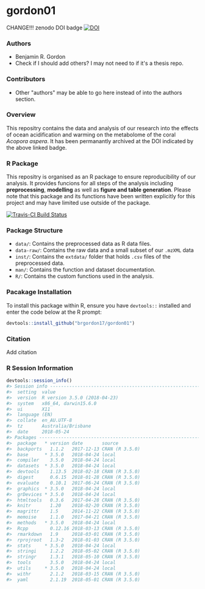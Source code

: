 <!-- README.md is generated from README.Rmd. Please edit that file -->
gordon01
========

CHANGE!!! zenodo DOI badge [![DOI](https://zenodo.org/badge/6271972.svg)](https://zenodo.org/badge/latestdoi/6271972)

### Authors

-   Benjamin R. Gordon
-   Check if I should add others? I may not need to if it's a thesis repo.

### Contributors

-   Other "authors" may be able to go here instead of into the authors section.

### Overview

This repositry contains the data and analysis of our research into the effects of ocean acidification and warming on the metabolome of the coral *Acopora aspera*. It has been permanantly archived at the DOI indicated by the above linked badge.

### R Package

This repositry is organised as an R package to ensure reproducibility of our analysis. It provides funcions for all steps of the analysis including **preprocessing**, **modelling** as well as **figure and table generation**. Please note that this package and its functions have been written explicitly for this project and may have limited use outside of the package.

[![Travis-CI Build Status](https://travis-ci.org/%3CUSERNAME%3E/%3CREPO%3E.svg?branch=master)](https://travis-ci.org/%3CUSERNAME%3E/%3CREPO%3E)

### Package Structure

-   `data/`: Contains the preprocessed data as R data files.
-   `data-raw/`: Contains the raw data and a small subset of our `.mzXML` data
-   `inst/`: Contains the `extdata/` folder that holds `.csv` files of the preprocessed data.
-   `man/`: Contains the function and dataset documentation.
-   `R/`: Contains the custom functions used in the analysis.

### Pacakage Installation

To install this package within R, ensure you have `devtools::` installed and enter the code below at the R prompt:

``` r
devtools::install_github("brgordon17/gordon01")
```

### Citation

Add citation

### R Session Information

``` r
devtools::session_info()
#> Session info -------------------------------------------------------------
#>  setting  value                       
#>  version  R version 3.5.0 (2018-04-23)
#>  system   x86_64, darwin15.6.0        
#>  ui       X11                         
#>  language (EN)                        
#>  collate  en_AU.UTF-8                 
#>  tz       Australia/Brisbane          
#>  date     2018-05-24
#> Packages -----------------------------------------------------------------
#>  package   * version date       source        
#>  backports   1.1.2   2017-12-13 CRAN (R 3.5.0)
#>  base      * 3.5.0   2018-04-24 local         
#>  compiler    3.5.0   2018-04-24 local         
#>  datasets  * 3.5.0   2018-04-24 local         
#>  devtools    1.13.5  2018-02-18 CRAN (R 3.5.0)
#>  digest      0.6.15  2018-01-28 CRAN (R 3.5.0)
#>  evaluate    0.10.1  2017-06-24 CRAN (R 3.5.0)
#>  graphics  * 3.5.0   2018-04-24 local         
#>  grDevices * 3.5.0   2018-04-24 local         
#>  htmltools   0.3.6   2017-04-28 CRAN (R 3.5.0)
#>  knitr       1.20    2018-02-20 CRAN (R 3.5.0)
#>  magrittr    1.5     2014-11-22 CRAN (R 3.5.0)
#>  memoise     1.1.0   2017-04-21 CRAN (R 3.5.0)
#>  methods   * 3.5.0   2018-04-24 local         
#>  Rcpp        0.12.16 2018-03-13 CRAN (R 3.5.0)
#>  rmarkdown   1.9     2018-03-01 CRAN (R 3.5.0)
#>  rprojroot   1.3-2   2018-01-03 CRAN (R 3.5.0)
#>  stats     * 3.5.0   2018-04-24 local         
#>  stringi     1.2.2   2018-05-02 CRAN (R 3.5.0)
#>  stringr     1.3.1   2018-05-10 CRAN (R 3.5.0)
#>  tools       3.5.0   2018-04-24 local         
#>  utils     * 3.5.0   2018-04-24 local         
#>  withr       2.1.2   2018-03-15 CRAN (R 3.5.0)
#>  yaml        2.1.19  2018-05-01 CRAN (R 3.5.0)
```
